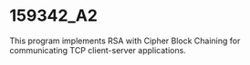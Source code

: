 # 159342_A2

This program implements RSA with Cipher Block Chaining for communicating TCP client-server applications.
